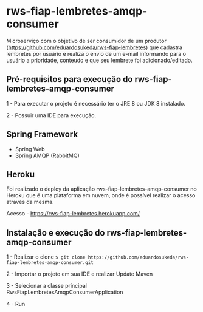 # rws-fiap-lembretes-amqp-consumer
Microserviço com o objetivo de ser consumidor de um produtor (https://github.com/eduardosukeda/rws-fiap-lembretes) que cadastra lembretes por usuário e realiza o envio de um e-mail informando para o usuário a prioridade, conteudo e que seu lembrete foi adicionado/editado.

## Pré-requisitos para execução do rws-fiap-lembretes-amqp-consumer

1 - Para executar o projeto é necessário ter o JRE 8 ou JDK 8 instalado.

2 - Possuir uma IDE para execução.


## Spring Framework

- Spring Web
- Spring AMQP (RabbitMQ)


## Heroku

Foi realizado o deploy da aplicação rws-fiap-lembretes-amqp-consumer no Heroku que é uma plataforma em nuvem, onde é possível realizar o acesso através da mesma.

Acesso - https://rws-fiap-lembretes.herokuapp.com/


## Instalação e execução do rws-fiap-lembretes-amqp-consumer

1 - Realizar o clone `$ git clone https://github.com/eduardosukeda/rws-fiap-lembretes-amqp-consumer.git`

2 - Importar o projeto em sua IDE e realizar Update Maven

3 - Selecionar a classe principal RwsFiapLembretesAmqpConsumerApplication

4 - Run
